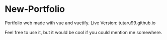 # New-Portfolio
Portfolio web made with vue and vuetify.
Live Version:
tutaru99.github.io

Feel free to use it, but it would be cool if you could mention me somewhere.
